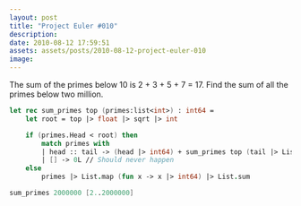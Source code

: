 ```yaml
---
layout: post
title: "Project Euler #010"
description:
date: 2010-08-12 17:59:51
assets: assets/posts/2010-08-12-project-euler-010
image: 
---
```


The sum of the primes below 10 is 2 + 3 + 5 + 7 = 17.  Find the sum of all the primes below two million.

```fsharp
let rec sum_primes top (primes:list<int>) : int64 =
    let root = top |> float |> sqrt |> int

    if (primes.Head < root) then
        match primes with
        | head :: tail -> (head |> int64) + sum_primes top (tail |> List.filter (fun x -> x % head <> 0))
        | [] -> 0L // Should never happen
    else
        primes |> List.map (fun x -> x |> int64) |> List.sum

sum_primes 2000000 [2..2000000]
```
